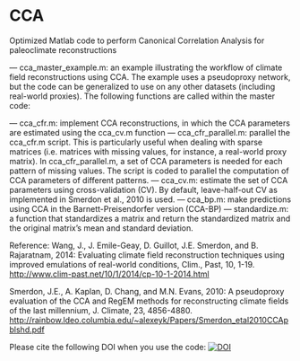 # CCA
Optimized Matlab code to perform Canonical Correlation Analysis for paleoclimate reconstructions

— cca_master_example.m: an example illustrating the workflow of climate field reconstructions using CCA. The example uses a pseudoproxy network, but the code can be generalized to use on any other datasets (including real-world proxies). The following functions are called within the master code:

— cca_cfr.m: implement CCA reconstructions, in which the CCA parameters are estimated using the cca_cv.m function
— cca_cfr_parallel.m: parallel the cca_cfr.m script. This is particularly useful when dealing with sparse matrices (i.e. matrices with missing values, for instance, a real-world proxy matrix). In cca_cfr_parallel.m, a set of CCA parameters is needed for each pattern of missing values. The script is coded to parallel the computation of CCA parameters of different patterns.
— cca_cv.m: estimate the set of CCA parameters using cross-validation (CV). By default, leave-half-out CV as implemented in Smerdon et al., 2010 is used.
— cca_bp.m: make predictions using CCA in the Barnett-Preisendorfer version (CCA-BP)
— standardize.m: a function that standardizes a matrix and return the standardized matrix and the original matrix’s mean and standard deviation.

Reference:
Wang, J., J. Emile-Geay, D. Guillot, J.E. Smerdon, and B. Rajaratnam, 2014: Evaluating climate field reconstruction techniques using improved emulations of real-world conditions, Clim., Past, 10, 1-19.   http://www.clim-past.net/10/1/2014/cp-10-1-2014.html

Smerdon, J.E., A. Kaplan, D. Chang, and M.N. Evans, 2010:  A pseudoproxy evaluation of the CCA and RegEM methods for reconstructing climate fields of the last millennium, J. Climate, 23, 4856-4880.   http://rainbow.ldeo.columbia.edu/~alexeyk/Papers/Smerdon_etal2010CCApblshd.pdf

Please cite the following DOI when you use the code:
[![DOI](https://zenodo.org/badge/doi/10.5281/zenodo.32089.svg)](http://dx.doi.org/10.5281/zenodo.32089)
